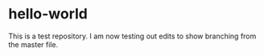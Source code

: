 # hello-world
This is a test repository. I am now testing out edits to show branching from the master file.
